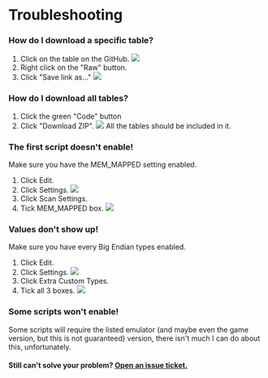 # Troubleshooting

### How do I download a specific table?
1. Click on the table on the GitHub.
![](https://raw.githubusercontent.com/Sora3100/Tales_of_Cheat_Tables/master/images/DownloadSpecificTable1.png)
2. Right click on the "Raw" button.
3. Click "Save link as..."
![](https://raw.githubusercontent.com/Sora3100/Tales_of_Cheat_Tables/master/images/DownloadSpecificTable2.png)

### How do I download all tables?
1. Click the green "Code" button 
2. Click "Download ZIP".
![](https://raw.githubusercontent.com/Sora3100/Tales_of_Cheat_Tables/master/images/DownloadAllTables.png)
All the tables should be included in it.
 
### The first script doesn't enable!
Make sure you have the MEM_MAPPED setting enabled.
1. Click Edit.
2. Click Settings.
![](https://raw.githubusercontent.com/Sora3100/Tales_of_Cheat_Tables/master/images/EditSettings.png)
3. Click Scan Settings.
4. Tick MEM_MAPPED box.
![](https://raw.githubusercontent.com/Sora3100/Tales_of_Cheat_Tables/master/images/MEM_MAPPED.png)

### Values don't show up!
Make sure you have every Big Endian types enabled.
1. Click Edit.
2. Click Settings.
![](https://raw.githubusercontent.com/Sora3100/Tales_of_Cheat_Tables/master/images/EditSettings.png)
3. Click Extra Custom Types.
4. Tick all 3 boxes.
![](https://raw.githubusercontent.com/Sora3100/Tales_of_Cheat_Tables/master/images/ExtraCustomTypes.png)

### Some scripts won't enable!
Some scripts will require the listed emulator (and maybe even the game version, but this is not guaranteed) version, there isn't much I can do about this, unfortunately.

#### Still can't solve your problem? [Open an issue ticket.](https://github.com/Sora3100/Tales_of_Cheat_Tables/issues/new)
